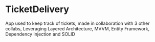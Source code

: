 # TicketDelivery
App used to keep track of tickets, made in collaboration with 3 other collabs,
Leveraging Layered Architecture, MVVM, Entity Framework, Dependency Injection and SOLID
